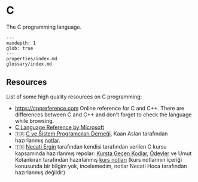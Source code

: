 # C

The C programming language.

```{toctree}
---
maxdepth: 1
glob: true
---
properties/index.md
glossary/index.md
```

## Resources

List of some high quality resources on C programming:

- <https://cppreference.com> Online reference for C and C++. There are
  differences between C and C++ and don't forget to check the language while
  browsing.
- [C Language Reference by
  Microsoft](https://learn.microsoft.com/en-us/cpp/c-language/c-language-reference)
- 🇹🇷 [C ve Sistem Programcıları Derneği](https://csystem.org/), Kaan Aslan
  tarafından hazırlanmış
  [notlar](https://github.com/CSD-1993/KursNotlari/blob/master/C.pdf).
- 🇹🇷 [Necati Ergin](https://github.com/necatiergin) tarafından kendisi
  tarafından verilen C kursu kapsamında hazırlanmış repolar: [Kursta Geçen
  Kodlar](https://github.com/necatiergin/C_LANGUAGE_COURSE_CODE),
  [Ödevler](https://github.com/necatiergin/c_kursu_odevleri) ve Umut Kotankıran
  tarafından hazırlanmış [kurs notları](https://github.com/umutkotankiran/C)
  (kurs notlarının içeriği konusunda bir bilgim yok, incelemedim, notlar Necati
  Hoca tarafından hazırlanmış değildir)
